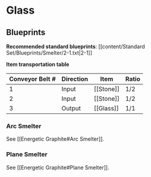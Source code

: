 # Glass

## Blueprints

**Recommended standard blueprints**: [[content/Standard Set/Blueprints/Smelter/2-1.txt|2-1]]

**Item transportation table**

| Conveyor Belt # | Direction | Item      | Ratio |
| --------------- | --------- | --------- | ----- |
| 1               | Input     | [[Stone]] | 1/2   |
| 2               | Input     | [[Stone]] | 1/2   |
| 3               | Output    | [[Glass]] | 1/1   |


### Arc Smelter

See [[Energetic Graphite#Arc Smelter]].

### Plane Smelter

See [[Energetic Graphite#Plane Smelter]].
